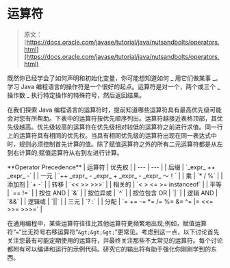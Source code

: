 # 运算符

> 原文： [https://docs.oracle.com/javase/tutorial/java/nutsandbolts/operators.html](https://docs.oracle.com/javase/tutorial/java/nutsandbolts/operators.html)

既然你已经学会了如何声明和初始化变量，你可能想知道如何 _ 用它们做某事 _。学习 Java 编程语言的操作符是一个很好的起点。运算符是对一个，两个或三个 _ 操作数 _ 执行特定操作的特殊符号，然后返回结果。

在我们探索 Java 编程语言的运算符时，提前知道哪些运算符具有最高优先级可能会对您有所帮助。下表中的运算符按优先顺序列出。运算符越接近表格顶部，其优先级越高。优先级较高的运算符在优先级相对较低的运算符之前进行求值。同一行上的运算符具有相同的优先权。当具有相同优先级的运算符出现在同一表达式中时，规则必须控制首先计算的值。除了赋值运算符之外的所有二元运算符都是从左到右计算的;赋值运算符从右到左进行计算。

<caption id="nutsandbolts-precedence">**Operator Precedence**</caption>
| 运算符 | 优先权 |
| --- | --- |
| 后缀 | `_expr_ ++ _expr_ -` |
| 一元 | `++ _expr_ - _expr_ + _expr_ - _expr_ 〜！` |
| 乘 | `* / %` |
| 添加剂 | `+ -` |
| 转移 | `&lt;&lt; &gt;&gt; &gt;&gt;&gt;` |
| 相关的 | `&lt; &gt; &lt;= &gt;= instanceof` |
| 平等 | `== !=` |
| 按位 AND | `&` |
| 按位异或 | `^` |
| 按位包含 OR | `&#124;` |
| 逻辑 AND | `&&` |
| 逻辑或 | `&#124;&#124;` |
| 三元 | `? :` |
| 分配 | `= += -= *= /= %= &= ^= &#124;= &lt;&lt;= &gt;&gt;= &gt;&gt;&gt;=` |

在通用编程中，某些运算符往往比其他运算符更频繁地出现;例如，赋值运算符“`=`”比无符号右移运算符“`&gt;&gt;&gt;`”更常见。考虑到这一点，以下讨论首先关注您最有可能定期使用的运算符，并最终关注那些不太常见的运算符。每个讨论都附有可以编译和运行的示例代码。研究它的输出将有助于强化你刚刚学到的东西。